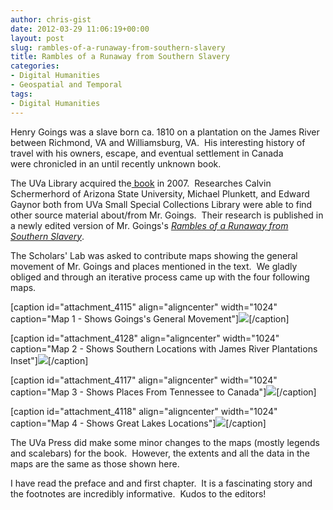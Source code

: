 ```yaml
---
author: chris-gist
date: 2012-03-29 11:06:19+00:00
layout: post
slug: rambles-of-a-runaway-from-southern-slavery
title: Rambles of a Runaway from Southern Slavery
categories:
- Digital Humanities
- Geospatial and Temporal
tags:
- Digital Humanities
---
```


Henry Goings was a slave born ca. 1810 on a plantation on the James River between Richmond, VA and Williamsburg, VA.  His interesting history of travel with his owners, escape, and eventual settlement in Canada were chronicled in an until recently unknown book.

The UVa Library acquired the[ book](http://search.lib.virginia.edu/catalog/u4391170) in 2007.  Researches Calvin Schermerhord of Arizona State University, Michael Plunkett, and Edward Gaynor both from UVa Small Special Collections Library were able to find other source material about/from Mr. Goings.  Their research is published in a newly edited version of Mr. Goings's _[Rambles of a Runaway from Southern Slavery](http://www.amazon.com/Rambles-Runaway-Southern-Slavery-Institute/dp/0813932386/ref=ntt_at_ep_dpt_1)_.

The Scholars' Lab was asked to contribute maps showing the general movement of Mr. Goings and places mentioned in the text.  We gladly obliged and through an iterative process came up with the four following maps.

[caption id="attachment_4115" align="aligncenter" width="1024" caption="Map 1 - Shows Goings's General Movement"]![](http://www.scholarslab.org/wp-content/uploads/2012/03/Map1-1024x791.jpg)[/caption]

[caption id="attachment_4128" align="aligncenter" width="1024" caption="Map 2 - Shows Southern Locations with James River Plantations Inset"]![](http://www.scholarslab.org/wp-content/uploads/2012/03/Map21-1024x791.jpg)[/caption]

[caption id="attachment_4117" align="aligncenter" width="1024" caption="Map 3 - Shows Places From Tennessee to Canada"]![](http://www.scholarslab.org/wp-content/uploads/2012/03/Map3-1024x791.jpg)[/caption]

[caption id="attachment_4118" align="aligncenter" width="1024" caption="Map 4 - Shows Great Lakes Locations"]![](http://www.scholarslab.org/wp-content/uploads/2012/03/Map4-1024x791.jpg)[/caption]

The UVa Press did make some minor changes to the maps (mostly legends and scalebars) for the book.  However, the extents and all the data in the maps are the same as those shown here.

I have read the preface and and first chapter.  It is a fascinating story and the footnotes are incredibly informative.  Kudos to the editors!
